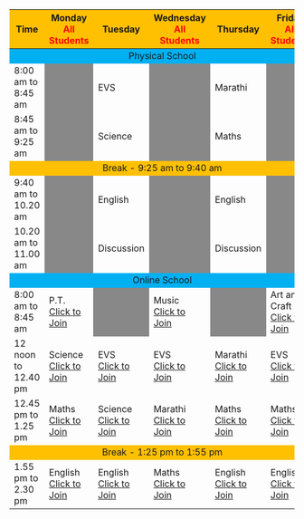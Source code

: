 <table >
    <thead>
        <tr style="background-color:#ffc001" >
            <th>Time</th>
            <th align="center">Monday
            <br>
            <span style="color:red">All Students</span>
            </th>
            <th>Tuesday</th>
            <th>Wednesday
                        <br>
            <span style="color:red">All Students</span>
            </th>
            <th>Thursday</th>
            <th>Friday
                <br>
                <span style="color:red">All Students</span>
            </th>
        </tr>
    </thead>
    <tbody>
        <tr>
            <td colspan="6" align="center" style="background-color:#01b0f1" >
                Physical School
            </td>
        </tr>
        <tr>
            <td>
            8:00 am to 8:45 am
            </td>
            <td style="background-color:#888888" >
            </td>
            <td>EVS
            </td>
            <td style="background-color:#888888" >
            </td>
            <td>Marathi
            </td>
            <td style="background-color:#888888" >
            </td>            
        </tr>
        <tr>
            <td>
            8:45 am to 9:25 am
            </td>
            <td style="background-color:#888888" >
            </td>
            <td>Science
            </td>
            <td style="background-color:#888888" >
            </td>
            <td>Maths
            </td>
            <td style="background-color:#888888" >
            </td>            
        </tr>
        <tr style="background-color:#ffc001" >
            <td colspan="6" align="center" >
                Break - 9:25 am to 9:40 am
            </td>
        </tr>
                <tr>
            <td>
            9:40 am to 10.20 am
            </td>
            <td style="background-color:#888888" >
            </td>
            <td>English
            </td>
            <td style="background-color:#888888" >
            </td>
            <td>English
            </td>
            <td style="background-color:#888888" >
            </td>            
        </tr>
        <tr>
            <td>
            10.20 am to 11.00 am
            </td>
            <td style="background-color:#888888" >
            </td>
            <td>Discussion
            </td>
            <td style="background-color:#888888" >
            </td>
            <td>Discussion
            </td>
            <td style="background-color:#888888" >
            </td>            
        </tr>
        <tr>
            <td colspan="6" align="center"  style="background-color:#01b0f1">
                Online School
            </td>
        </tr>
        <tr>
            <td>
            8:00 am to 8:45 am
            </td>
            <td>
            P.T.<br>
<a target="_blank" href="https://us05web.zoom.us/j/4990991489?pwd=eGVjTDhtY3huQVVEaEFlWDRuamU0QT09">Click to Join</a>
            </td>
            <td style="background-color:#888888" >
            </td>
            <td>
            Music<br>
<a target="_blank" href="https://us05web.zoom.us/j/5228864872?pwd=THBpMTRUVXFjcTRxNUlQT1NjQUtxdz09">Click to Join</a>
            </td>
            <td style="background-color:#888888" >
            </td>
            <td>
            Art and Craft<br>
<a target="_blank" href="https://us05web.zoom.us/j/6825708887?pwd=RlRRMEVtaUtaVVZIdjh5eG1TR0oyZz09">Click to Join</>
            </td>            
        </tr>
        <tr>
            <td>
            12 noon to 12.40 pm
            </td>
            <td>
            Science<br>
<a target="_blank" href="https://us02web.zoom.us/j/5160375747?pwd=dXlacHROS2Zqb1A5M25INzB5NVdwdz09">Click to Join</a>
            </td>
            <td>
            EVS<br>
<a target="_blank" href="https://us02web.zoom.us/j/5160375747?pwd=dXlacHROS2Zqb1A5M25INzB5NVdwdz09">Click to Join</a>
            </td>
            <td>
            EVS<br>
<a target="_blank" href="https://us02web.zoom.us/j/5160375747?pwd=dXlacHROS2Zqb1A5M25INzB5NVdwdz09">Click to Join</a>
            </td>
            <td>
            Marathi<br>
<a target="_blank" href="https://us02web.zoom.us/j/5160375747?pwd=dXlacHROS2Zqb1A5M25INzB5NVdwdz09">Click to Join</a>
            </td>
            <td>
            EVS<br>
<a target="_blank" href="https://us05web.zoom.us/j/6825708887?pwd=RlRRMEVtaUtaVVZIdjh5eG1TR0oyZz09">Click to Join</>
            </td>            
        </tr>
         <tr>
            <td>
            12.45 pm to 1.25 pm
            </td>
            <td>
            Maths<br>
<a target="_blank" href="https://us02web.zoom.us/j/5160375747?pwd=dXlacHROS2Zqb1A5M25INzB5NVdwdz09">Click to Join</a>
            </td>
            <td>
            Science<br>
<a target="_blank" href="https://us02web.zoom.us/j/5160375747?pwd=dXlacHROS2Zqb1A5M25INzB5NVdwdz09">Click to Join</a>
            </td>
            <td>
            Marathi<br>
<a target="_blank" href="https://us02web.zoom.us/j/5160375747?pwd=dXlacHROS2Zqb1A5M25INzB5NVdwdz09">Click to Join</a>
            </td>
            <td>
            Maths<br>
<a target="_blank" href="https://us02web.zoom.us/j/5160375747?pwd=dXlacHROS2Zqb1A5M25INzB5NVdwdz09">Click to Join</a>
            </td>
            <td>
            Maths<br>
<a target="_blank" href="https://us02web.zoom.us/j/5160375747?pwd=dXlacHROS2Zqb1A5M25INzB5NVdwdz09">Click to Join</>
            </td>            
        </tr>
        <tr style="background-color:#ffc001" >
            <td colspan="6" align="center" >
                Break - 1:25 pm to 1:55 pm
            </td>
        </tr>
         <tr>
            <td>
            1.55 pm to 2.30 pm
            </td>
            <td>
            English<br>
<a target="_blank" href="https://us02web.zoom.us/j/5160375747?pwd=dXlacHROS2Zqb1A5M25INzB5NVdwdz09">Click to Join</a>
            </td>
            <td>
            English<br>
<a target="_blank" href="https://us02web.zoom.us/j/5160375747?pwd=dXlacHROS2Zqb1A5M25INzB5NVdwdz09">Click to Join</a>
            </td>
            <td>
            Maths<br>
<a target="_blank" href="https://us02web.zoom.us/j/5160375747?pwd=dXlacHROS2Zqb1A5M25INzB5NVdwdz09">Click to Join</a>
            </td>
            <td>
            English<br>
<a target="_blank" href="https://us02web.zoom.us/j/5160375747?pwd=dXlacHROS2Zqb1A5M25INzB5NVdwdz09">Click to Join</a>
            </td>
            <td>
            English<br>
<a target="_blank" href="https://us02web.zoom.us/j/5160375747?pwd=dXlacHROS2Zqb1A5M25INzB5NVdwdz09">Click to Join</>
            </td>            
        </tr>
    </tbody>
</table>
